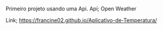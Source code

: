 Primeiro projeto usando uma Api. 
Api; Open Weather

Link; https://francine02.github.io/Aplicativo-de-Temperatura/
